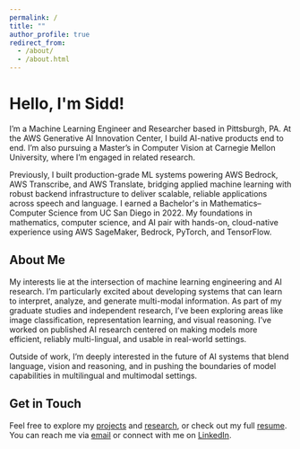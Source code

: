 ```yaml
---
permalink: /
title: ""
author_profile: true
redirect_from: 
  - /about/
  - /about.html
---
```


# Hello, I'm Sidd!

I’m a Machine Learning Engineer and Researcher based in Pittsburgh, PA. At the AWS Generative AI Innovation Center, I build AI-native products end to end. I’m also pursuing a Master’s in Computer Vision at Carnegie Mellon University, where I’m engaged in related research.

Previously, I built production-grade ML systems powering AWS Bedrock, AWS Transcribe, and AWS Translate, bridging applied machine learning with robust backend infrastructure to deliver scalable, reliable applications across speech and language. I earned a Bachelor's in Mathematics–Computer Science from UC San Diego in 2022. My foundations in mathematics, computer science, and AI pair with hands-on, cloud-native experience using AWS SageMaker, Bedrock, PyTorch, and TensorFlow.

## About Me

My interests lie at the intersection of machine learning engineering and AI research. I’m particularly excited about developing systems that can learn to interpret, analyze, and generate multi-modal information. As part of my graduate studies and independent research, I’ve been exploring areas like image classification, representation learning, and visual reasoning. I’ve worked on published AI research centered on making models more efficient, reliably multi-lingual, and usable in real-world settings.

Outside of work, I’m deeply interested in the future of AI systems that blend language, vision and reasoning, and in pushing the boundaries of model capabilities in multilingual and multimodal settings.

## Get in Touch

Feel free to explore my [projects](/projects/) and [research](/research/), or check out my full [resume](/resume/). You can reach me via [email](mailto:siddvoh@gmail.com) or connect with me on [LinkedIn](https://linkedin.com/in/siddvoh).
